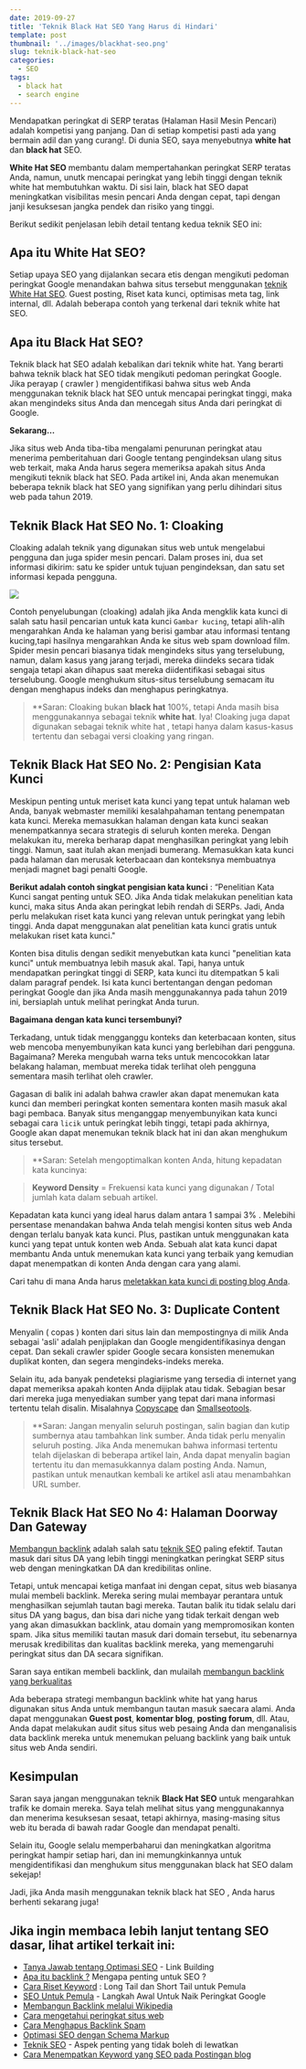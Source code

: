 ```yaml
---
date: 2019-09-27
title: 'Teknik Black Hat SEO Yang Harus di Hindari'
template: post
thumbnail: '../images/blackhat-seo.png'
slug: teknik-black-hat-seo
categories:
  - SEO
tags:
  - black hat
  - search engine
---
```


Mendapatkan peringkat di SERP teratas (Halaman Hasil Mesin Pencari) adalah kompetisi yang panjang. Dan di setiap kompetisi pasti ada yang bermain adil dan yang curang!. Di dunia SEO, saya menyebutnya **white hat** dan **black hat** SEO.

**White Hat SEO** membantu dalam mempertahankan peringkat SERP teratas Anda, namun, unutk mencapai peringkat yang lebih tinggi dengan teknik white hat membutuhkan waktu. Di sisi lain, black hat SEO dapat meningkatkan visibilitas mesin pencari Anda dengan cepat, tapi dengan janji kesuksesan jangka pendek dan risiko yang tinggi.

Berikut sedikit penjelasan lebih detail tentang kedua teknik SEO ini:

## Apa itu White Hat SEO?

Setiap upaya SEO yang dijalankan secara etis dengan mengikuti pedoman peringkat Google menandakan bahwa situs tersebut menggunakan [teknik White Hat SEO](https://www.aradechoco.com/teknik-white-hat-seo/). Guest posting, Riset kata kunci, optimisas meta tag, link internal, dll. Adalah beberapa contoh yang terkenal dari teknik white hat SEO.

## Apa itu Black Hat SEO?

Teknik black hat SEO adalah kebalikan dari teknik white hat. Yang berarti bahwa teknik black hat SEO tidak mengikuti pedoman peringkat Google. Jika perayap ( crawler ) mengidentifikasi bahwa situs web Anda menggunakan teknik black hat SEO untuk mencapai peringkat tinggi, maka akan mengindeks situs Anda dan mencegah situs Anda dari peringkat di Google.

**Sekarang…**

Jika situs web Anda tiba-tiba mengalami penurunan peringkat atau menerima pemberitahuan dari Google tentang pengindeksan ulang situs web terkait, maka Anda harus segera memeriksa apakah situs Anda mengikuti teknik black hat SEO. Pada artikel ini, Anda akan menemukan beberapa teknik black hat SEO yang signifikan yang perlu dihindari situs web pada tahun 2019.

## Teknik Black Hat SEO No. 1: Cloaking

Cloaking adalah teknik yang digunakan situs web untuk mengelabui pengguna dan juga spider mesin pencari. Dalam proses ini, dua set informasi dikirim: satu ke spider untuk tujuan pengindeksan, dan satu set informasi kepada pengguna.

![](../images/blackhat-seo-1.png)

Contoh penyelubungan (cloaking) adalah jika Anda mengklik kata kunci di salah satu hasil pencarian untuk kata kunci `Gambar kucing`, tetapi alih-alih mengarahkan Anda ke halaman yang berisi gambar atau informasi tentang kucing,tapi hasilnya mengarahkan Anda ke situs web spam download film. Spider mesin pencari biasanya tidak mengindeks situs yang terselubung, namun, dalam kasus yang jarang terjadi, mereka diindeks secara tidak sengaja tetapi akan dihapus saat mereka diidentifikasi sebagai situs terselubung. Google menghukum situs-situs terselubung semacam itu dengan menghapus indeks dan menghapus peringkatnya.

> **Saran: Cloaking bukan **black hat** 100%, tetapi Anda masih bisa menggunakannya sebagai teknik **white hat**. Iya! Cloaking juga dapat digunakan sebagai teknik white hat , tetapi hanya dalam kasus-kasus tertentu dan sebagai versi cloaking yang ringan.

## Teknik Black Hat SEO No. 2: Pengisian Kata Kunci

Meskipun penting untuk meriset kata kunci yang tepat untuk halaman web Anda, banyak webmaster memiliki kesalahpahaman tentang penempatan kata kunci. Mereka memasukkan halaman dengan kata kunci seakan menempatkannya secara strategis di seluruh konten mereka. Dengan melakukan itu, mereka berharap dapat menghasilkan peringkat yang lebih tinggi. Namun, saat itulah akan menjadi bumerang. Memasukkan kata kunci pada halaman dan merusak keterbacaan dan konteksnya membuatnya menjadi magnet bagi penalti Google.

**Berikut adalah contoh singkat pengisian kata kunci** : “Penelitian Kata Kunci sangat penting untuk SEO. Jika Anda tidak melakukan penelitian kata kunci, maka situs Anda akan peringkat lebih rendah di SERPs. Jadi, Anda perlu melakukan riset kata kunci yang relevan untuk peringkat yang lebih tinggi. Anda dapat menggunakan alat penelitian kata kunci gratis untuk melakukan riset kata kunci."

Konten bisa ditulis dengan sedikit menyebutkan kata kunci "penelitian kata kunci" untuk membuatnya lebih masuk akal. Tapi, hanya untuk mendapatkan peringkat tinggi di SERP, kata kunci itu ditempatkan 5 kali dalam paragraf pendek. Isi kata kunci bertentangan dengan pedoman peringkat Google dan jika Anda masih menggunakannya pada tahun 2019 ini, bersiaplah untuk melihat peringkat Anda turun.

**Bagaimana dengan kata kunci tersembunyi?**

Terkadang, untuk tidak mengganggu konteks dan keterbacaan konten, situs web mencoba menyembunyikan kata kunci yang berlebihan dari pengguna. Bagaimana? Mereka mengubah warna teks untuk mencocokkan latar belakang halaman, membuat mereka tidak terlihat oleh pengguna sementara masih terlihat oleh crawler.

Gagasan di balik ini adalah bahwa crawler akan dapat menemukan kata kunci dan memberi peringkat konten sementara konten masih masuk akal bagi pembaca. Banyak situs menganggap menyembunyikan kata kunci sebagai cara `licik` untuk peringkat lebih tinggi, tetapi pada akhirnya, Google akan dapat menemukan teknik black hat ini dan akan menghukum situs tersebut.

> **Saran: Setelah mengoptimalkan konten Anda, hitung kepadatan kata kuncinya:

> **Keyword Density** = Frekuensi kata kunci yang digunakan / Total jumlah kata dalam sebuah artikel.

Kepadatan kata kunci yang ideal harus dalam antara 1 sampai 3% . Melebihi persentase menandakan bahwa Anda telah mengisi konten situs web Anda dengan terlalu banyak kata kunci. Plus, pastikan untuk menggunakan kata kunci yang tepat untuk konten web Anda. Sebuah alat kata kunci dapat membantu Anda untuk menemukan kata kunci yang terbaik yang kemudian dapat menempatkan di konten Anda dengan cara yang alami.

Cari tahu di mana Anda harus [meletakkan kata kunci di posting blog Anda](https://www.aradechoco.com/menempatkan-keyword-seo/).

## Teknik Black Hat SEO No. 3: Duplicate Content

Menyalin ( copas ) konten dari situs lain dan mempostingnya di milik Anda sebagai 'asli' adalah penjiplakan dan Google mengidentifikasinya dengan cepat. Dan sekali crawler spider Google secara konsisten menemukan duplikat konten, dan segera mengindeks-indeks mereka.

Selain itu, ada banyak pendeteksi plagiarisme yang tersedia di internet yang dapat memeriksa apakah konten Anda dijiplak atau tidak. Sebagian besar dari mereka juga menyediakan sumber yang tepat dari mana informasi tertentu telah disalin. Misalahnya [Copyscape](https://www.copyscape.com/) dan [Smallseotools](https://smallseotools.com/plagiarism-checker/).

> **Saran: Jangan menyalin seluruh postingan, salin bagian dan kutip sumbernya atau tambahkan link sumber. Anda tidak perlu menyalin seluruh posting. Jika Anda menemukan bahwa informasi tertentu telah dijelaskan di beberapa artikel lain, Anda dapat menyalin bagian tertentu itu dan memasukkannya dalam posting Anda. Namun, pastikan untuk menautkan kembali ke artikel asli atau menambahkan URL sumber.

## Teknik Black Hat SEO No 4: Halaman Doorway Dan Gateway

[Membangun backlink](https://www.aradechoco.com/backlink-melalui-wikipedia/) adalah salah satu [teknik SEO](https://www.aradechoco.com/teknik-seo/) paling efektif. Tautan masuk dari situs DA yang lebih tinggi meningkatkan peringkat SERP situs web dengan meningkatkan DA dan kredibilitas online.

Tetapi, untuk mencapai ketiga manfaat ini dengan cepat, situs web biasanya mulai membeli backlink. Mereka sering mulai membayar perantara untuk menghasilkan sejumlah tautan bagi mereka. Tautan balik itu tidak selalu dari situs DA yang bagus, dan bisa dari niche yang tidak terkait dengan web yang akan dimasukkan backlink, atau domain yang mempromosikan konten spam. Jika situs memiliki tautan masuk dari domain tersebut, itu sebenarnya merusak kredibilitas dan kualitas backlink mereka, yang memengaruhi peringkat situs dan DA secara signifikan.

Saran saya entikan membeli backlink, dan mulailah [membangun backlink yang berkualitas](https://www.aradechoco.com/apa-itu-backlink/)

Ada beberapa strategi membangun backlink white hat yang harus digunakan situs Anda untuk membangun tautan masuk saecara alami. Anda dapat menggunakan **Guest post**, **komentar blog**, **posting forum**, dll. Atau, Anda dapat melakukan audit situs situs web pesaing Anda dan menganalisis data backlink mereka untuk menemukan peluang backlink yang baik untuk situs web Anda sendiri.

## Kesimpulan

Saran saya jangan menggunakan teknik **Black Hat SEO** untuk mengarahkan trafik ke domain mereka. Saya telah melihat situs yang menggunakannya dan menerima kesuksesan sesaat, tetapi akhirnya, masing-masing situs web itu berada di bawah radar Google dan mendapat penalti.

Selain itu, Google selalu memperbaharui dan meningkatkan algoritma peringkat hampir setiap hari, dan ini memungkinkannya untuk mengidentifikasi dan menghukum situs menggunakan black hat SEO dalam sekejap!

Jadi, jika Anda masih menggunakan teknik black hat SEO , Anda harus berhenti sekarang juga!

## Jika ingin membaca lebih lanjut tentang SEO dasar, lihat artikel terkait ini: 

- [Tanya Jawab tentang Optimasi SEO](https://www.aradechoco.com/seo-link-building/) - Link Building
- [Apa itu backlink ?](https://www.aradechoco.com/apa-itu-backlink/) Mengapa penting untuk SEO ?
- [Cara Riset Keyword](https://www.aradechoco.com/cara-riset-keyword-untuk-pemula/) : Long Tail dan Short Tail untuk Pemula
- [SEO Untuk Pemula](https://www.aradechoco.com/SEO-untuk-pemula/) - Langkah Awal Untuk Naik Peringkat Google 
- [Membangun Backlink melalui Wikipedia](https://www.aradechoco.com/backlink-melalui-wikipedia/)
- [Cara mengetahui peringkat situs web](https://www.aradechoco.com/cara-mengetahui-peringkat-situs-web/)
- [Cara Menghapus Backlink Spam](https://www.aradechoco.com/menghapus-backlink-spam/)
- [Optimasi SEO dengan Schema Markup](https://www.aradechoco.com/optimasi-schema-markup/)
- [Teknik SEO](https://www.aradechoco.com/teknik-seo/) - Aspek penting yang tidak boleh di lewatkan
- [Cara Menempatkan Keyword yang SEO pada Postingan blog](https://www.aradechoco.com/menempatkan-keyword-seo/)

